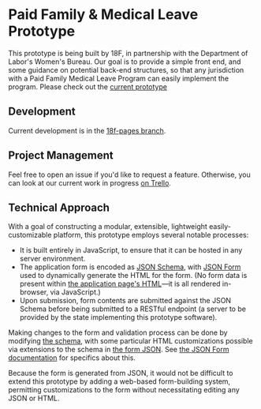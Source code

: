 # Paid Family & Medical Leave Prototype

This prototype is being built by 18F, in partnership with the Department of Labor's Women's Bureau. Our goal is to provide a simple front end, and some guidance on potential back-end structures, so that any jurisdiction with a Paid Family Medical Leave Program can easily implement the program. Please check out the [current prototype](https://pages.18f.gov/Paid-Leave-Prototype/)

## Development
Current development is in the [18f-pages branch](https://github.com/18F/Paid-Leave-Prototype/tree/18f-pages).

## Project Management
Feel free to open an issue if you'd like to request a feature. Otherwise, you can look at our current work in progress [on Trello](https://trello.com/b/0RAkaeci/dol-paid-leave). 

## Technical Approach
With a goal of constructing a modular, extensible, lightweight easily-customizable platform, this prototype employs several notable processes:
* It is built entirely in JavaScript, to ensure that it can be hosted in any server environment.
* The application form is encoded as [JSON Schema](http://json-schema.org/), with [JSON Form](https://github.com/joshfire/jsonform) used to dynamically generate the HTML for the form. (No form data is present within [the application page's HTML](https://github.com/18F/Paid-Leave-Prototype/blob/18f-pages/_pages/claims/new.html)—it is all rendered in-browser, via JavaScript.)
* Upon submission, form contents are submitted against the JSON Schema before being submitted to a RESTful endpoint (a server to be provided by the state implementing this prototype software).

Making changes to the form and validation process can be done by modifying [the schema](https://github.com/18F/Paid-Leave-Prototype/blob/18f-pages/javascripts/schema.json), with some particular HTML customizations possible via extensions to the schema in [the form JSON](https://github.com/18F/Paid-Leave-Prototype/blob/18f-pages/javascripts/form.json). See [the JSON Form documentation](https://github.com/joshfire/jsonform/wiki) for specifics about this.

Because the form is generated from JSON, it would not be difficult to extend this prototype by adding a web-based form-building system, permitting customizations to the form without necessitating editing any JSON or HTML.
